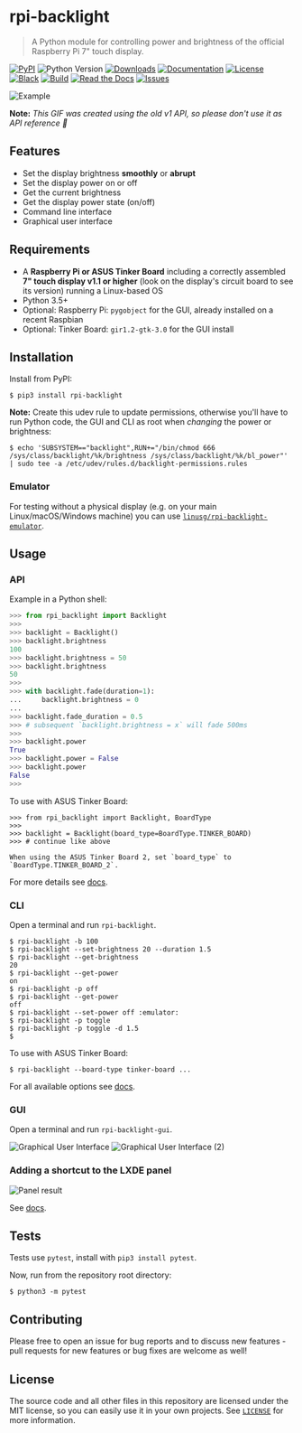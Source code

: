 # rpi-backlight

> A Python module for controlling power and brightness of the official Raspberry Pi 7" touch display.

[![PyPI](https://img.shields.io/pypi/v/rpi-backlight)](https://pypi.org/project/rpi-backlight/)
![Python Version](https://img.shields.io/pypi/pyversions/rpi-backlight)
[![Downloads](https://pepy.tech/badge/rpi-backlight)](https://pepy.tech/project/rpi-backlight)
[![Documentation](https://img.shields.io/badge/docs-latest-blue)](https://rpi-backlight.readthedocs.io/en/latest/)
[![License](https://img.shields.io/github/license/linusg/rpi-backlight?color=d63e97)](https://github.com/linusg/rpi-backlight/blob/master/LICENSE)
[![Black](https://img.shields.io/badge/code%20style-black-000000)](https://github.com/ambv/black)
[![Build](https://github.com/linusg/rpi-backlight/workflows/Build/badge.svg)](https://github.com/linusg/rpi-backlight/actions?query=workflow%3ABuild)
[![Read the Docs](https://img.shields.io/readthedocs/rpi-backlight)](https://rpi-backlight.readthedocs.io/en/latest/)
[![Issues](https://img.shields.io/github/issues/linusg/rpi-backlight)](https://github.com/linusg/rpi-backlight/issues)

![Example](https://raw.githubusercontent.com/linusg/rpi-backlight/master/docs/_static/example.gif)

**Note:** _This GIF was created using the old v1 API, so please don't use it as API reference 🙂_

## Features

- Set the display brightness **smoothly** or **abrupt**
- Set the display power on or off
- Get the current brightness
- Get the display power state (on/off)
- Command line interface
- Graphical user interface

## Requirements

- A **Raspberry Pi or ASUS Tinker Board** including a correctly assembled **7" touch display v1.1 or higher**
  (look on the display's circuit board to see its version) running a Linux-based OS
- Python 3.5+
- Optional: Raspberry Pi: ``pygobject`` for the GUI, already installed on a recent Raspbian
- Optional: Tinker Board: ``gir1.2-gtk-3.0`` for the GUI install

## Installation

Install from PyPI:

```console
$ pip3 install rpi-backlight
```

**Note:** Create this udev rule to update permissions, otherwise you'll have to run
Python code, the GUI and CLI as root when _changing_ the power or brightness:

```console
$ echo 'SUBSYSTEM=="backlight",RUN+="/bin/chmod 666 /sys/class/backlight/%k/brightness /sys/class/backlight/%k/bl_power"' | sudo tee -a /etc/udev/rules.d/backlight-permissions.rules
```

### Emulator

For testing without a physical display (e.g. on your main Linux/macOS/Windows machine)
you can use [`linusg/rpi-backlight-emulator`](https://github.com/linusg/rpi-backlight-emulator).

## Usage

### API

Example in a Python shell:

```python
>>> from rpi_backlight import Backlight
>>>
>>> backlight = Backlight()
>>> backlight.brightness
100
>>> backlight.brightness = 50
>>> backlight.brightness
50
>>>
>>> with backlight.fade(duration=1):
...     backlight.brightness = 0
...
>>> backlight.fade_duration = 0.5
>>> # subsequent `backlight.brightness = x` will fade 500ms
>>>
>>> backlight.power
True
>>> backlight.power = False
>>> backlight.power
False
>>>
```

To use with ASUS Tinker Board:
```
>>> from rpi_backlight import Backlight, BoardType
>>>
>>> backlight = Backlight(board_type=BoardType.TINKER_BOARD)
>>> # continue like above

When using the ASUS Tinker Board 2, set `board_type` to `BoardType.TINKER_BOARD_2`.
```


For more details see [docs](https://rpi-backlight.readthedocs.io/en/latest/api.html).

### CLI

Open a terminal and run `rpi-backlight`.

```console
$ rpi-backlight -b 100
$ rpi-backlight --set-brightness 20 --duration 1.5
$ rpi-backlight --get-brightness
20
$ rpi-backlight --get-power
on
$ rpi-backlight -p off
$ rpi-backlight --get-power
off
$ rpi-backlight --set-power off :emulator:
$ rpi-backlight -p toggle
$ rpi-backlight -p toggle -d 1.5
$
```

To use with ASUS Tinker Board:

```console
$ rpi-backlight --board-type tinker-board ...
```

For all available options see [docs](https://rpi-backlight.readthedocs.io/en/latest/usage.html#command-line-interface).

### GUI

Open a terminal and run `rpi-backlight-gui`.

![Graphical User Interface](https://raw.githubusercontent.com/linusg/rpi-backlight/master/docs/_static/gui.png)
![Graphical User Interface (2)](https://raw.githubusercontent.com/linusg/rpi-backlight/master/docs/_static/gui2.png)

### Adding a shortcut to the LXDE panel

![Panel result](https://raw.githubusercontent.com/linusg/rpi-backlight/master/docs/_static/panel_result.png)

See [docs](https://rpi-backlight.readthedocs.io/en/latest/usage.html#adding-a-shortcut-to-the-lxde-panel).

## Tests

Tests use `pytest`, install with `pip3 install pytest`.

Now, run from the repository root directory:

```console
$ python3 -m pytest
```

## Contributing

Please free to open an issue for bug reports and to discuss new features - pull requests for new features or bug fixes are welcome as well!

## License

The source code and all other files in this repository are licensed under the MIT
license, so you can easily use it in your own projects. See [`LICENSE`](LICENSE) for
more information.
